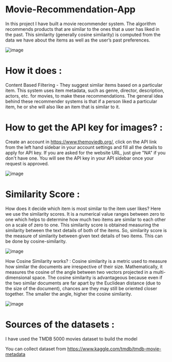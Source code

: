 # Movie-Recommendation-App
In this project I have built a movie recommender system. The algorithm recommends products that are similar to the ones that a user has liked in the past. This similarity (generally cosine similarity) is computed from the data we have about the items as well as the user’s past preferences.

![image](https://github.com/OdinMK12/Movie-Recommendation-App/assets/96242979/4c6a7c34-a8fc-44b1-9c8b-305053bac28c)


# How it does :
Content Based Filtering - They suggest similar items based on a particular item. This system uses item metadata, such as genre, director, description, actors, etc. for movies, to make these recommendations. The general idea behind these recommender systems is that if a person liked a particular item, he or she will also like an item that is similar to it.

# How to get the API key for images? :
Create an account in https://www.themoviedb.org/, click on the API link from the left hand sidebar in your account settings and fill all the details to apply for API key. If you are asked for the website URL, just give "NA" if you don't have one. You will see the API key in your API sidebar once your request is approved.

![image](https://github.com/OdinMK12/Movie-Recommendation-App/assets/96242979/42f2a0db-449d-43f2-99ef-bb921bee502d)

# Similarity Score :
How does it decide which item is most similar to the item user likes? Here we use the similarity scores.
It is a numerical value ranges between zero to one which helps to determine how much two items are similar to each other on a scale of zero to one. This similarity score is obtained measuring the similarity between the text details of both of the items. So, similarity score is the measure of similarity between given text details of two items. This can be done by cosine-similarity.

![image](https://github.com/OdinMK12/Movie-Recommendation-App/assets/96242979/5ae7c44f-bb0e-479e-b3c8-514475c3b1e5)

How Cosine Similarity works? :
Cosine similarity is a metric used to measure how similar the documents are irrespective of their size. Mathematically, it measures the cosine of the angle between two vectors projected in a multi-dimensional space. The cosine similarity is advantageous because even if the two similar documents are far apart by the Euclidean distance (due to the size of the document), chances are they may still be oriented closer together. The smaller the angle, higher the cosine similarity.

![image](https://github.com/OdinMK12/Movie-Recommendation-App/assets/96242979/3d9df13a-a4d8-4700-bcd8-d7bf4affc150)

# Sources of the datasets :
I have used the TMDB 5000 movies dataset to build the model

You can collect dataset from https://www.kaggle.com/tmdb/tmdb-movie-metadata
